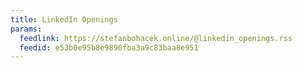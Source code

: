 ```yaml
---
title: LinkedIn Openings
params:
  feedlink: https://stefanbohacek.online/@linkedin_openings.rss
  feedid: e53b0e95b8e9890fba3a9c83baa8e951
---
```

